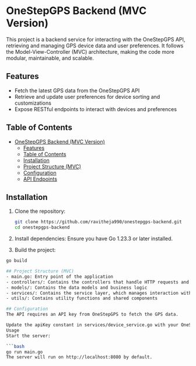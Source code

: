 # OneStepGPS Backend (MVC Version)

This project is a backend service for interacting with the OneStepGPS API, retrieving and managing GPS device data and user preferences. It follows the Model-View-Controller (MVC) architecture, making the code more modular, maintainable, and scalable.

## Features

- Fetch the latest GPS data from the OneStepGPS API
- Retrieve and update user preferences for device sorting and customizations
- Expose RESTful endpoints to interact with devices and preferences

## Table of Contents

- [OneStepGPS Backend (MVC Version)](#onestepgps-backend-mvc-version)
  - [Features](#features)
  - [Table of Contents](#table-of-contents)
  - [Installation](#installation)
  - [Project Structure (MVC)](#project-structure-mvc)
  - [Configuration](#configuration)
  - [API Endpoints](#api-endpoints)


## Installation

1. Clone the repository:

   ```bash
   git clone https://github.com/ravitheja990/onestepgps-backend.git
   cd onestepgps-backend

2. Install dependencies: Ensure you have Go 1.23.3 or later installed.

3.  Build the project:

   ```bash
   go build

## Project Structure (MVC)
- main.go: Entry point of the application
- controllers/: Contains the controllers that handle HTTP requests and responses
- models/: Contains the data models and business logic
- services/: Contains the service layer, which manages interaction with the external OneStepGPS API
- utils/: Contains utility functions and shared components

## Configuration
The API requires an API key from OneStepGPS to fetch the GPS data.

Update the apiKey constant in services/device_service.go with your OneStepGPS API key.
Usage
Start the server:

```bash
go run main.go
The server will run on http://localhost:8080 by default.